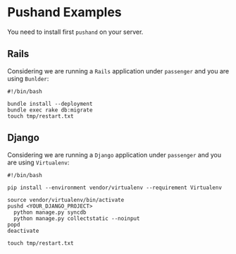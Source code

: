 Pushand Examples
================

You need to install first `pushand` on your server.


Rails
-----

Considering we are running a `Rails` application under `passenger` and
you are using `Bunlder`:

    #!/bin/bash

    bundle install --deployment
    bundle exec rake db:migrate
    touch tmp/restart.txt


Django
------

Considering we are running a `Django` application under `passenger` and
you are using `Virtualenv`:

    #!/bin/bash

    pip install --environment vendor/virtualenv --requirement Virtualenv

    source vendor/virtualenv/bin/activate
    pushd <YOUR_DJANGO_PROJECT>
      python manage.py syncdb
      python manage.py collectstatic --noinput
    popd
    deactivate

    touch tmp/restart.txt
